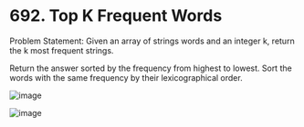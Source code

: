# 692. Top K Frequent Words

Problem Statement: Given an array of strings words and an integer k, return the k most frequent strings.

Return the answer sorted by the frequency from highest to lowest. Sort the words with the same frequency by their lexicographical order.

![image](https://github.com/aryanv175/leetcode/assets/91381804/70db97f0-c765-4953-982a-a232d167a8ba)

![image](https://github.com/aryanv175/leetcode/assets/91381804/b5a54ae3-ad28-4b5c-9bcc-f4e77936ba75)
